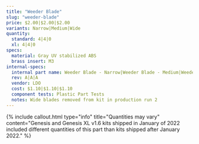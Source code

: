 ```yaml
---
title: "Weeder Blade"
slug: "weeder-blade"
price: $2.00|$2.00|$2.00
variants: Narrow|Medium|Wide
quantity:
  standard: 4|4|0
  xl: 4|4|0
specs:
  material: Gray UV stabilized ABS
  brass insert: M3
internal-specs:
  internal part name: Weeder Blade - Narrow|Weeder Blade - Medium|Weeder Blade - Wide
  rev: A|A|A
  vendor: LDO
  cost: $1.10|$1.10|$1.10
  component tests: Plastic Part Tests
  notes: Wide blades removed from kit in production run 2
---
```


{%
include callout.html
type="info"
title="Quantities may vary"
content="Genesis and Genesis XL v1.6 kits shipped in January of 2022 included different quantities of this part than kits shipped after January 2022."
%}
